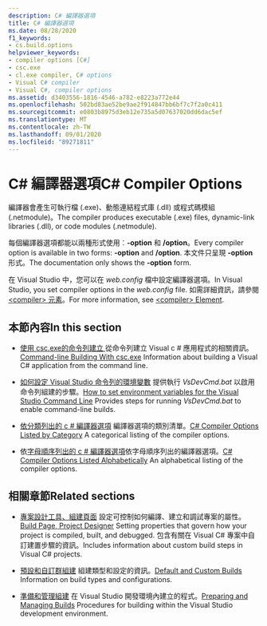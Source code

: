 ```yaml
---
description: C# 編譯器選項
title: C# 編譯器選項
ms.date: 08/28/2020
f1_keywords:
- cs.build.options
helpviewer_keywords:
- compiler options [C#]
- csc.exe
- cl.exe compiler, C# options
- Visual C# compiler
- Visual C#, compiler options
ms.assetid: d3403556-1816-4546-a782-e8223a772e44
ms.openlocfilehash: 502bd83ae52be9ae2f914847bb6bf7c7f2a0c411
ms.sourcegitcommit: e0803b8975d3eb12e735a5d07637020dd6dac5ef
ms.translationtype: MT
ms.contentlocale: zh-TW
ms.lasthandoff: 09/01/2020
ms.locfileid: "89271811"
---
```

# <a name="c-compiler-options"></a><span data-ttu-id="8cbf3-103">C# 編譯器選項</span><span class="sxs-lookup"><span data-stu-id="8cbf3-103">C# Compiler Options</span></span>

<span data-ttu-id="8cbf3-104">編譯器會產生可執行檔 (.exe)、動態連結程式庫 (.dll) 或程式碼模組 (.netmodule)。</span><span class="sxs-lookup"><span data-stu-id="8cbf3-104">The compiler produces executable (.exe) files, dynamic-link libraries (.dll), or code modules (.netmodule).</span></span>

<span data-ttu-id="8cbf3-105">每個編譯器選項都能以兩種形式使用︰**-option** 和 **/option**。</span><span class="sxs-lookup"><span data-stu-id="8cbf3-105">Every compiler option is available in two forms: **-option** and **/option**.</span></span> <span data-ttu-id="8cbf3-106">本文件只呈現 **-option** 形式。</span><span class="sxs-lookup"><span data-stu-id="8cbf3-106">The documentation only shows the **-option** form.</span></span>

<span data-ttu-id="8cbf3-107">在 Visual Studio 中，您可以在 *web.config* 檔中設定編譯器選項。</span><span class="sxs-lookup"><span data-stu-id="8cbf3-107">In Visual Studio, you set compiler options in the *web.config* file.</span></span> <span data-ttu-id="8cbf3-108">如需詳細資訊，請參閱[ \<compiler> 元素](../../../framework/configure-apps/file-schema/compiler/compiler-element.md)。</span><span class="sxs-lookup"><span data-stu-id="8cbf3-108">For more information, see [\<compiler> Element](../../../framework/configure-apps/file-schema/compiler/compiler-element.md).</span></span>

## <a name="in-this-section"></a><span data-ttu-id="8cbf3-109">本節內容</span><span class="sxs-lookup"><span data-stu-id="8cbf3-109">In this section</span></span>

- <span data-ttu-id="8cbf3-110">[使用 csc.exe的命令列建立 ](command-line-building-with-csc-exe.md) 從命令列建立 Visual c # 應用程式的相關資訊。</span><span class="sxs-lookup"><span data-stu-id="8cbf3-110">[Command-line Building With csc.exe](command-line-building-with-csc-exe.md) Information about building a Visual C# application from the command line.</span></span>

- <span data-ttu-id="8cbf3-111">[如何設定 Visual Studio 命令列的環境變數](how-to-set-environment-variables-for-the-visual-studio-command-line.md) 提供執行 *VsDevCmd.bat* 以啟用命令列組建的步驟。</span><span class="sxs-lookup"><span data-stu-id="8cbf3-111">[How to set environment variables for the Visual Studio Command Line](how-to-set-environment-variables-for-the-visual-studio-command-line.md) Provides steps for running *VsDevCmd.bat* to enable command-line builds.</span></span>

- <span data-ttu-id="8cbf3-112">[依分類列出的 c # 編譯器選項](listed-by-category.md) 編譯器選項的類別清單。</span><span class="sxs-lookup"><span data-stu-id="8cbf3-112">[C# Compiler Options Listed by Category](listed-by-category.md) A categorical listing of the compiler options.</span></span>

- <span data-ttu-id="8cbf3-113">依[字母順序列出的 c # 編譯器選項](listed-alphabetically.md)依字母順序列出的編譯器選項。</span><span class="sxs-lookup"><span data-stu-id="8cbf3-113">[C# Compiler Options Listed Alphabetically](listed-alphabetically.md) An alphabetical listing of the compiler options.</span></span>

## <a name="related-sections"></a><span data-ttu-id="8cbf3-114">相關章節</span><span class="sxs-lookup"><span data-stu-id="8cbf3-114">Related sections</span></span>

- <span data-ttu-id="8cbf3-115">[專案設計工具、組建頁面](/visualstudio/ide/reference/build-page-project-designer-csharp) 設定可控制如何編譯、建立和調試專案的屬性。</span><span class="sxs-lookup"><span data-stu-id="8cbf3-115">[Build Page, Project Designer](/visualstudio/ide/reference/build-page-project-designer-csharp) Setting properties that govern how your project is compiled, built, and debugged.</span></span> <span data-ttu-id="8cbf3-116">包含有關在 Visual C# 專案中自訂建置步驟的資訊。</span><span class="sxs-lookup"><span data-stu-id="8cbf3-116">Includes information about custom build steps in Visual C# projects.</span></span>

- <span data-ttu-id="8cbf3-117">[預設和自訂群組建](/visualstudio/ide/compiling-and-building-in-visual-studio) 組建類型和設定的資訊。</span><span class="sxs-lookup"><span data-stu-id="8cbf3-117">[Default and Custom Builds](/visualstudio/ide/compiling-and-building-in-visual-studio) Information on build types and configurations.</span></span>

- <span data-ttu-id="8cbf3-118">[準備和管理組建](/visualstudio/ide/building-and-cleaning-projects-and-solutions-in-visual-studio) 在 Visual Studio 開發環境內建立的程式。</span><span class="sxs-lookup"><span data-stu-id="8cbf3-118">[Preparing and Managing Builds](/visualstudio/ide/building-and-cleaning-projects-and-solutions-in-visual-studio) Procedures for building within the Visual Studio development environment.</span></span>
